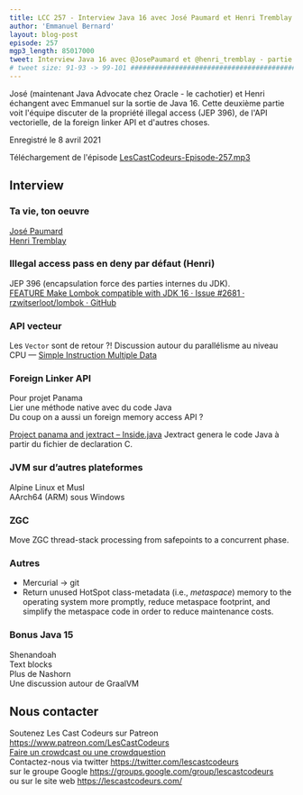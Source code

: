 ```yaml
---
title: LCC 257 - Interview Java 16 avec José Paumard et Henri Tremblay - partie 2
author: 'Emmanuel Bernard'
layout: blog-post
episode: 257
mgp3_length: 85017000
tweet: Interview Java 16 avec @JosePaumard et @henri_tremblay - partie 2
# tweet size: 91-93 -> 99-101 #######################################################################
---
```

José (maintenant Java Advocate chez Oracle - le cachotier) et Henri échangent avec Emmanuel sur la sortie de Java 16. 
Cette deuxième partie voit l'équipe discuter de la propriété illegal access (JEP 396), de l'API vectorielle, de la foreign linker API et d'autres choses.

Enregistré le 8 avril 2021

Téléchargement de l'épisode [LesCastCodeurs-Episode-257.mp3](http://traffic.libsyn.com/lescastcodeurs/LesCastCodeurs-Episode-257.mp3)  

## Interview

### Ta vie, ton oeuvre

[José Paumard](https://twitter.com/JosePaumard)  
[Henri Tremblay](https://twitter.com/henri_tremblay)  

### Illegal access pass en deny par défaut (Henri)

JEP 396 (encapsulation force des parties internes du JDK).  
[FEATURE Make Lombok compatible with JDK 16 · Issue #2681 · rzwitserloot/lombok · GitHub](https://github.com/rzwitserloot/lombok/issues/2681)

### API vecteur

Les `Vector` sont de retour ?!
Discussion autour du parallélisme au niveau CPU — [Simple Instruction Multiple Data](https://fr.wikipedia.org/wiki/Single_instruction_multiple_data)  

### Foreign Linker API

Pour projet Panama  
Lier une méthode native avec du code Java  
Du coup on a aussi un foreign memory access API ?  

[Project panama and jextract – Inside.java](https://inside.java/2020/10/06/jextract/) Jextract genera le code Java à partir du fichier de declaration C. 

### JVM sur d’autres plateformes

Alpine Linux et Musl  
AArch64 (ARM) sous Windows  

### ZGC

Move ZGC thread-stack processing from safepoints to a concurrent phase.

### Autres

* Mercurial -> git  
* Return unused HotSpot class-metadata (i.e., *metaspace*) memory to the operating system more promptly, reduce metaspace footprint, and simplify the metaspace code in order to reduce maintenance costs.

### Bonus Java 15

Shenandoah  
Text blocks  
Plus de Nashorn  
Une discussion autour de GraalVM  

## Nous contacter

Soutenez Les Cast Codeurs sur Patreon <https://www.patreon.com/LesCastCodeurs>  
[Faire un crowdcast ou une crowdquestion](https://lescastcodeurs.com/crowdcasting/)  
Contactez-nous via twitter <https://twitter.com/lescastcodeurs>  
sur le groupe Google <https://groups.google.com/group/lescastcodeurs>  
ou sur le site web <https://lescastcodeurs.com/>
<!-- vim: set spelllang=fr: -->
